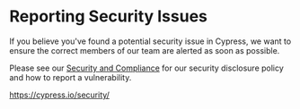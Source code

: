 # Reporting Security Issues

If you believe you've found a potential security issue in Cypress, we want to ensure the correct members of our team are alerted as soon as possible.

Please see our [Security and Compliance](https://cypress.io/security/) for our security disclosure policy and how to report a vulnerability.

https://cypress.io/security/
